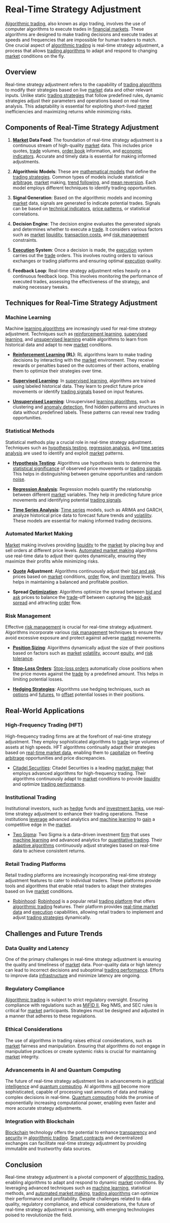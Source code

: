 # Real-Time Strategy Adjustment

[Algorithmic trading](../a/algorithmic_trading.md), also known as algo trading, involves the use of computer algorithms to execute trades in [financial markets](../f/financial_market.md). These algorithms are designed to make trading decisions and execute trades at speeds and frequencies that are impossible for human traders to match. One crucial aspect of [algorithmic trading](../a/algorithmic_trading.md) is real-time strategy adjustment, a process that allows [trading algorithms](../t/trading_algorithms.md) to adapt and respond to changing [market](../m/market.md) conditions on the fly.

## Overview

Real-time strategy adjustment refers to the capability of [trading algorithms](../t/trading_algorithms.md) to modify their strategies based on live [market](../m/market.md) data and other relevant inputs. Unlike static [trading strategies](../t/trading_strategies.md) that follow predefined rules, dynamic strategies adjust their parameters and operations based on real-time analysis. This adaptability is essential for exploiting short-lived [market](../m/market.md) inefficiencies and maximizing returns while minimizing risks.

## Components of Real-Time Strategy Adjustment

1. **[Market](../m/market.md) Data Feed**: The foundation of real-time strategy adjustment is a continuous stream of high-quality [market](../m/market.md) data. This includes price quotes, [trade](../t/trade.md) volumes, [order book](../o/order_book.md) information, and [economic indicators](../e/economic_indicators.md). Accurate and timely data is essential for making informed adjustments.

2. **Algorithmic Models**: These are [mathematical models](../m/mathematical_models_in_trading.md) that define the [trading strategies](../t/trading_strategies.md). Common types of models include statistical [arbitrage](../a/arbitrage.md), [market](../m/market.md) making, [trend following](../t/trend_following.md), and [mean reversion](../m/mean_reversion.md). Each model employs different techniques to identify trading opportunities.

3. **Signal Generation**: Based on the algorithmic models and incoming [market](../m/market.md) data, signals are generated to indicate potential trades. Signals can be based on [technical indicators](../t/technical_indicators.md), [price patterns](../p/price_patterns.md), or statistical correlations.

4. **Decision Engine**: The decision engine evaluates the generated signals and determines whether to execute a [trade](../t/trade.md). It considers various factors such as [market](../m/market.md) [liquidity](../l/liquidity.md), [transaction costs](../t/transaction_costs.md), and [risk management](../r/risk_management.md) constraints.

5. **[Execution](../e/execution.md) System**: Once a decision is made, the [execution](../e/execution.md) system carries out the [trade](../t/trade.md) orders. This involves routing orders to various exchanges or trading platforms and ensuring optimal [execution](../e/execution.md) quality.

6. **Feedback Loop**: Real-time strategy adjustment relies heavily on a continuous feedback loop. This involves monitoring the performance of executed trades, assessing the effectiveness of the strategy, and making necessary tweaks.

## Techniques for Real-Time Strategy Adjustment

### Machine Learning

Machine [learning algorithms](../l/learning_algorithms_in_trading.md) are increasingly used for real-time strategy adjustment. Techniques such as [reinforcement learning](../r/reinforcement_learning.md), [supervised learning](../s/supervised_learning.md), and [unsupervised learning](../u/unsupervised_learning.md) enable algorithms to learn from historical data and adapt to new [market](../m/market.md) conditions. 

- **[Reinforcement Learning](../r/reinforcement_learning.md) (RL)**: RL algorithms learn to make trading decisions by interacting with the [market](../m/market.md) environment. They receive rewards or penalties based on the outcomes of their actions, enabling them to optimize their strategies over time.

- **[Supervised Learning](../s/supervised_learning.md)**: In [supervised learning](../s/supervised_learning.md), algorithms are trained using labeled historical data. They learn to predict future price movements or identify [trading signals](../t/trading_signals.md) based on input features.

- **[Unsupervised Learning](../u/unsupervised_learning.md)**: Unsupervised [learning algorithms](../l/learning_algorithms_in_trading.md), such as clustering and [anomaly detection](../a/anomaly_detection.md), find hidden patterns and structures in data without predefined labels. These patterns can reveal new trading opportunities.

### Statistical Methods

Statistical methods play a crucial role in real-time strategy adjustment. Techniques such as [hypothesis testing](../h/hypothesis_testing.md), [regression analysis](../r/regression_analysis.md), and [time series analysis](../t/time_series_analysis.md) are used to identify and exploit [market](../m/market.md) patterns.

- **[Hypothesis Testing](../h/hypothesis_testing.md)**: Algorithms use hypothesis tests to determine the [statistical significance](../s/statistical_significance.md) of observed price movements or [trading signals](../t/trading_signals.md). This helps in distinguishing between genuine opportunities and random [noise](../n/noise.md).

- **[Regression Analysis](../r/regression_analysis.md)**: Regression models quantify the relationship between different [market](../m/market.md) variables. They help in predicting future price movements and identifying potential [trading signals](../t/trading_signals.md).

- **[Time Series Analysis](../t/time_series_analysis.md)**: [Time series](../t/time_series.md) models, such as ARIMA and GARCH, analyze historical price data to forecast future trends and [volatility](../v/volatility.md). These models are essential for making informed trading decisions.

### Automated Market Making

[Market](../m/market.md) making involves providing [liquidity](../l/liquidity.md) to the [market](../m/market.md) by placing buy and sell orders at different price levels. [Automated market making](../a/automated_market_making.md) algorithms use real-time data to adjust their quotes dynamically, ensuring they maximize their profits while minimizing risks.

- **[Quote](../q/quote.md) Adjustment**: Algorithms continuously adjust their [bid and ask](../b/bid_and_ask.md) prices based on [market](../m/market.md) conditions, [order](../o/order.md) flow, and [inventory](../i/inventory.md) levels. This helps in maintaining a balanced and profitable position.

- **Spread [Optimization](../o/optimization.md)**: Algorithms optimize the spread between [bid and ask](../b/bid_and_ask.md) prices to balance the [trade](../t/trade.md)-off between capturing the [bid-ask spread](../b/bid-ask_spread.md) and attracting [order](../o/order.md) flow.

### Risk Management

Effective [risk management](../r/risk_management.md) is crucial for real-time strategy adjustment. Algorithms incorporate various [risk management](../r/risk_management.md) techniques to ensure they avoid excessive exposure and protect against adverse [market](../m/market.md) movements.

- **[Position Sizing](../p/position_sizing.md)**: Algorithms dynamically adjust the size of their positions based on factors such as [market](../m/market.md) [volatility](../v/volatility.md), account [equity](../e/equity.md), and [risk tolerance](../r/risk_tolerance.md).

- **[Stop-Loss Orders](../s/stop-loss_orders.md)**: [Stop-loss orders](../s/stop-loss_orders.md) automatically close positions when the price moves against the [trade](../t/trade.md) by a predefined amount. This helps in limiting potential losses.

- **[Hedging Strategies](../h/hedging_strategies.md)**: Algorithms use hedging techniques, such as [options](../o/options.md) and [futures](../f/futures.md), to [offset](../o/offset.md) potential losses in their positions.

## Real-World Applications

### High-Frequency Trading (HFT)

High-frequency trading firms are at the forefront of real-time strategy adjustment. They employ sophisticated algorithms to [trade](../t/trade.md) large volumes of assets at high speeds. HFT algorithms continually adapt their strategies based on [real-time market data](../r/real-time_market_data.md), enabling them to [capitalize](../c/capitalize.md) on fleeting [arbitrage](../a/arbitrage.md) opportunities and price discrepancies.

- [Citadel Securities](https://www.citadelsecurities.com/): Citadel Securities is a leading [market maker](../m/market_maker.md) that employs advanced algorithms for high-frequency trading. Their algorithms continuously adapt to [market](../m/market.md) conditions to provide [liquidity](../l/liquidity.md) and optimize [trading performance](../t/trading_performance.md).

### Institutional Trading

Institutional investors, such as [hedge](../h/hedge.md) funds and [investment banks](../i/investment_bank_(ib).md), use real-time strategy adjustment to enhance their trading operations. These institutions [leverage](../l/leverage.md) advanced analytics and [machine learning](../m/machine_learning.md) to [gain](../g/gain.md) a competitive edge in the [market](../m/market.md).

- [Two Sigma](https://www.twosigma.com/): Two Sigma is a data-driven investment [firm](../f/firm.md) that uses [machine learning](../m/machine_learning.md) and advanced analytics for [quantitative trading](../q/quantitative_trading.md). Their [adaptive algorithms](../a/adaptive_algorithms.md) continuously adjust strategies based on real-time data to achieve consistent returns.

### Retail Trading Platforms

Retail trading platforms are increasingly incorporating real-time strategy adjustment features to cater to individual traders. These platforms provide tools and algorithms that enable retail traders to adapt their strategies based on live [market](../m/market.md) conditions.

- [Robinhood](https://www.robinhood.com/): [Robinhood](../r/robinhood.md) is a popular retail [trading platform](../t/trading_platform.md) that offers [algorithmic trading](../a/algorithmic_trading.md) features. Their platform provides [real-time market data](../r/real-time_market_data.md) and [execution](../e/execution.md) capabilities, allowing retail traders to implement and adjust [trading strategies](../t/trading_strategies.md) dynamically.

## Challenges and Future Trends

### Data Quality and Latency

One of the primary challenges in real-time strategy adjustment is ensuring the quality and timeliness of [market](../m/market.md) data. Poor-quality data or high latency can lead to incorrect decisions and suboptimal [trading performance](../t/trading_performance.md). Efforts to improve data [infrastructure](../i/infrastructure.md) and minimize latency are ongoing.

### Regulatory Compliance

[Algorithmic trading](../a/algorithmic_trading.md) is subject to strict regulatory oversight. Ensuring compliance with regulations such as [MiFID II](../m/mifid_ii.md), Reg NMS, and SEC rules is critical for [market](../m/market.md) participants. Strategies must be designed and adjusted in a manner that adheres to these regulations.

### Ethical Considerations

The use of algorithms in trading raises ethical considerations, such as [market](../m/market.md) fairness and manipulation. Ensuring that algorithms do not engage in manipulative practices or create systemic risks is crucial for maintaining [market](../m/market.md) integrity.

### Advancements in AI and Quantum Computing

The future of real-time strategy adjustment lies in advancements in [artificial intelligence](../a/artificial_intelligence_in_trading.md) and [quantum computing](../q/quantum_computing_in_trading.md). AI algorithms [will](../w/will.md) become more sophisticated, capable of processing vast amounts of data and making complex decisions in real-time. [Quantum computing](../q/quantum_computing_in_trading.md) holds the promise of exponentially increasing computational power, enabling even faster and more accurate strategy adjustments.

### Integration with Blockchain

[Blockchain](../b/blockchain_in_trading.md) technology offers the potential to enhance [transparency](../t/transparency.md) and [security](../s/security.md) in [algorithmic trading](../a/algorithmic_trading.md). [Smart contracts](../s/smart_contracts_in_trading.md) and decentralized exchanges can facilitate real-time strategy adjustment by providing immutable and trustworthy data sources.

## Conclusion

Real-time strategy adjustment is a pivotal component of [algorithmic trading](../a/algorithmic_trading.md), enabling algorithms to adapt and respond to dynamic [market](../m/market.md) conditions. By leveraging advanced techniques such as [machine learning](../m/machine_learning.md), statistical methods, and [automated market making](../a/automated_market_making.md), [trading algorithms](../t/trading_algorithms.md) can optimize their performance and profitability. Despite challenges related to data quality, regulatory compliance, and ethical considerations, the future of real-time strategy adjustment is promising, with emerging technologies poised to revolutionize the field.
